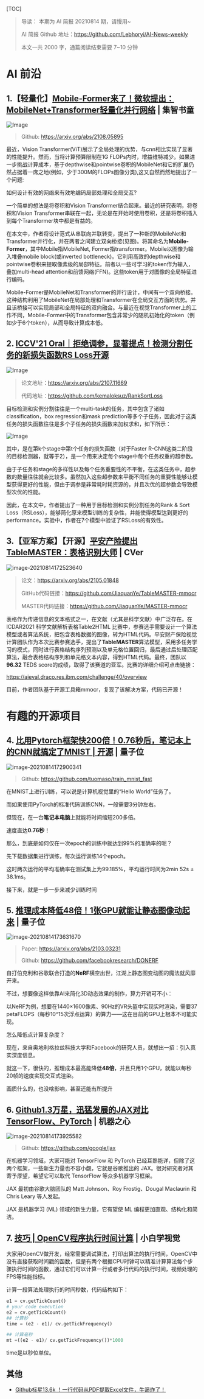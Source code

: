 [TOC]

> 导读： 本期为 AI 简报 20210814 期，请慢用~
>
> AI 简报 Github 地址：https://github.com/Lebhoryi/AI-News-weekly
>
> 本文一共 2000 字，通篇阅读结束需要 7~10 分钟

# AI 前沿

## 1.【轻量化】[Mobile-Former来了！微软提出：MobileNet+Transformer轻量化并行网络](https://mp.weixin.qq.com/s/m4rqDk-JG2Kb9aJDVG8OHQ) |  集智书童

![Image](https://gitee.com/lebhoryi/PicGoPictureBed/raw/master/img/20210814180017.png)

> Github: https://arxiv.org/abs/2108.05895

最近，Vision Transformer(ViT)展示了全局处理的优势，与cnn相比实现了显著的性能提升。然而，当将计算预算限制在1G FLOPs内时，增益维特减少。如果进一步挑战计算成本，基于depthwise和pointwise卷积的MobileNet和它的扩展仍然占据着一席之地(例如，少于300M的FLOPs图像分类),这又自然而然地提出了一个问题:

如何设计有效的网络来有效地编码局部处理和全局交互?

一个简单的想法是将卷积和Vision Transformer结合起来。最近的研究表明，将卷积和Vision Transformer串联在一起，无论是在开始时使用卷积，还是将卷积插入到每个Transformer块中都是有益的。

在本文中，作者将设计范式从串联向并联转变，提出了一种新的MobileNet和Transformer并行化，并在两者之间建立双向桥接(见图)。将其命名为**Mobile-Former**，其中Mobile指MobileNet, Former指transformer。Mobile以图像为输入堆叠mobile block(或inverted bottleneck)。它利用高效的depthwise和pointwise卷积来提取像素级的局部特征。前者以一些可学习的token作为输入，叠加multi-head attention和前馈网络(FFN)。这些token用于对图像的全局特征进行编码。

Mobile-Former是MobileNet和Transformer的并行设计，中间有一个双向桥接。这种结构利用了MobileNet在局部处理和Transformer在全局交互方面的优势。并且该桥接可以实现局部和全局特征的双向融合。与最近在视觉Transformer上的工作不同，Mobile-Former中的Transformer包含非常少的随机初始化的token（例如少于6个token），从而导致计算成本低。

## 2. [ICCV'21 Oral｜拒绝调参，显著提点！检测分割任务的新损失函数RS Loss开源](https://mp.weixin.qq.com/s/OPw4uGc_VFtHt98SgC1yJg)

![Image](https://mmbiz.qpic.cn/sz_mmbiz_jpg/gYUsOT36vfoiadhClDmqt2TYUb0mcRG9S7ejG96407vPysA6SOdB0CUR2MY1AicOXgOG4cBZQ3Xxo1JJzpic98aJA/640?wx_fmt=jpeg&tp=webp&wxfrom=5&wx_lazy=1&wx_co=1)



> 论文地址：https://arxiv.org/abs/2107.11669
>
> 代码地址：https://github.com/kemaloksuz/RankSortLoss

目标检测和实例分割往往是一个multi-task的任务，其中包含了诸如classification，box regression和mask prediction等多个子任务，因此对于这类任务的损失函数往往是多个子任务的损失函数来加权求和，如下所示：

![Image](https://mmbiz.qpic.cn/sz_mmbiz_jpg/gYUsOT36vfoiadhClDmqt2TYUb0mcRG9S71HvPPFzd25xv36pNfyD1ZwTRTOJl6UUEnkgeoicRV9Wo75lYbeGCfA/640?wx_fmt=jpeg&tp=webp&wxfrom=5&wx_lazy=1&wx_co=1)

其中，是在第k个stage中第t个任务的损失函数（对于Faster R-CNN这类二阶段的目标检测器，就等于2），是一个用来决定每个stage中每个任务权重的超参数。

由于子任务和stage的多样性以及每个任务重要性的不平衡，在这类任务中，超参数的数量往往就会比较多。虽然加入这些超参数来平衡不同任务的重要性能够让模型获得更好的性能，但由于调参是非常耗时耗资源的，并且次优的超参数会导致模型次优的性能。

因此，在本文中，作者提出了一种用于目标检测和实例分割任务的Rank & Sort Loss（RSLoss），能够简化原来模型训练的复杂性，并能使得模型达到更好的performance。实验中，作者在7个模型中验证了RSLoss的有效性。



## 3.【亚军方案】【开源】[平安产险提出TableMASTER：表格识别大师](https://mp.weixin.qq.com/s/RIQkj4xM5DEjxhMRlPjtXw) | CVer

![image-20210814172523640](https://gitee.com/lebhoryi/PicGoPictureBed/raw/master/img/20210814172524.png)

> 论文：https://arxiv.org/abs/2105.01848
>
> GitHub代码链接：https://github.com/JiaquanYe/TableMASTER-mmocr
>
> MASTER代码链接：https://github.com/JiaquanYe/MASTER-mmocr

表格作为传递信息的文本格式之一，在文献（尤其是科学文献）中广泛存在。在 ICDAR2021 科学文献解析表格Table2HTML 比赛中，参赛选手需要设计一个算法模型或者算法系统，把包含表格数据的图像，转为HTML代码。平安财产保险视觉计算团队作为本次比赛参赛选手，提出了**TableMASTER**算法模型，采用多任务学习的模式，同时进行表格结构序列预测以及单元格位置回归，最后通过后处理匹配算法，融合表格结构序列和单元格文本内容，得到HTML代码。最终，团队以**96.32** TEDS score的成绩，取得了该赛道的亚军。比赛的详细介绍可点击链接：

https://aieval.draco.res.ibm.com/challenge/40/overview

目前，作者团队基于开源工具箱mmocr，复现了该解决方案，代码已开源！

# 有趣的开源项目

## 4. [比用Pytorch框架快200倍！0.76秒后，笔记本上的CNN就搞定了MNIST | 开源](https://mp.weixin.qq.com/s/hWv4Cv4O3Bs7O1EEVCL4eQ) | 量子位

![image-20210814172900341](https://gitee.com/lebhoryi/PicGoPictureBed/raw/master/img/20210814172901.png)

> Github: https://github.com/tuomaso/train_mnist_fast

在MNIST上进行训练，可以说是计算机视觉里的“Hello World”任务了。

而如果使用PyTorch的标准代码训练CNN，一般需要3分钟左右。

但现在，在一台**笔记本电脑**上就能将时间缩短200多倍。

速度直达**0.76秒**！

那么，到底是如何仅在一次epoch的训练中就达到99%的准确率的呢？

先下载数据集进行训练，每次运行训练14个epoch。

这时两次运行的平均准确率在测试集上为99.185%，平均运行时间为2min 52s ± 38.1ms。

接下来，就是一步一步来减少训练时间

## 5. [推理成本降低48倍！1张GPU就能让静态图像动起来](https://mp.weixin.qq.com/s/S0CgyNLo4Lvej9CKTj1b_g) | 量子位

![image-20210814173631670](https://gitee.com/lebhoryi/PicGoPictureBed/raw/master/img/20210814173632.png)

> Paper: https://arxiv.org/abs/2103.03231
>
> Github: https://github.com/facebookresearch/DONERF

自打伯克利和谷歌联合打造的**NeRF**横空出世，江湖上静态图变动图的魔法就风靡开来。

不过，想要像这样依靠AI来简化3D动态效果的制作，算力开销可不小：

以NeRF为例，想要在1440×1600像素、90Hz的VR头盔中实现实时渲染，需要37 petaFLOPS（每秒10^15次浮点运算）的算力——这在目前的GPU上根本不可能实现。

怎么降低点计算复杂度？

现在，来自奥地利格拉兹科技大学和Facebook的研究人员，就想出一招：引入真实深度信息。

就这一下，很快的，推理成本最高能降低**48倍**，并且只用1个GPU，就能以每秒20帧的速度实现交互式渲染。

画质什么的，也没啥影响，甚至还能有所提升

## 6. [Github1.3万星，迅猛发展的JAX对比TensorFlow、PyTorch](https://mp.weixin.qq.com/s/Vgs9VBos0jX2X2HNb_eYVw) | 机器之心

![image-20210814173925582](https://gitee.com/lebhoryi/PicGoPictureBed/raw/master/img/20210814173926.png)

> Github: https://github.com/google/jax

在机器学习领域，大家可能对 TensorFlow 和 PyTorch 已经耳熟能详，但除了这两个框架，一些新生力量也不容小觑，它就是谷歌推出的 JAX。很对研究者对其寄予厚望，希望它可以取代 TensorFlow 等众多机器学习框架。

JAX 最初由谷歌大脑团队的 Matt Johnson、Roy Frostig、Dougal Maclaurin 和 Chris Leary 等人发起。

JAX 是机器学习 (ML) 领域的新生力量，它有望使 ML 编程更加直观、结构化和简洁。

## 7. [技巧 | OpenCV程序执行时间计算](https://mp.weixin.qq.com/s/LieHmaGqS6HHC1nvGC1sUg) | 小白学视觉

大家用OpenCV做开发，经常需要调试算法，打印出算法的执行时间，OpenCV中没有直接获取时间戳的函数，但是有两个根据CPU时钟可以精准计算算法每个步骤执行时间的函数，通过它们可以计算一行或者多行代码的执行时间，视频处理的FPS等性能指标。

计算一段算法处理执行的时间秒数，代码结构如下：

```python
e1 = cv.getTickCount()
# your code execution
e2 = cv.getTickCount()
## 计算秒
time = (e2 - e1)/ cv.getTickFrequency()

## 计算毫秒
mt =((e2 - e1)/ cv.getTickFrequency())*1000
```

time是以秒位单位。

## 其他

- [Github标星13.6k ！一行代码从PDF提取Excel文件，牛逼炸了！](https://mp.weixin.qq.com/s/SZAZMknxh6VsDIHplr7dbA)

